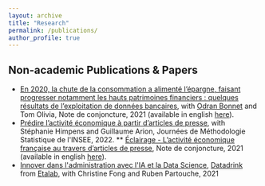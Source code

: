 ```yaml
---
layout: archive
title: "Research"
permalink: /publications/
author_profile: true
---
```


<!-- ## Work in Progress -->


## Non-academic Publications & Papers
* [En 2020, la chute de la consommation a alimenté l’épargne, faisant progresser notamment les hauts patrimoines financiers : quelques résultats de l’exploitation de données bancaires](https://www.insee.fr/fr/statistiques/5232043?sommaire=5232077), with [Odran Bonnet](https://www.odranbonnet.com) and Tom Olivia, Note de conjoncture, 2021 (available in english [here](https://www.insee.fr/en/statistiques/5351886?sommaire=5233864)).
* [Prédire l’activité économique à partir d’articles de presse](http://jms-insee.fr/jms2022s19_2/), with Stéphanie Himpens and Guillaume Arion, Journées de Méthodologie Statistique de l'INSEE, 2022.
** [Éclairage - L’activité économique française au travers d’articles de presse](https://www.insee.fr/fr/statistiques/5232051?sommaire=5232077), Note de conjoncture, 2021 (available in english [here](https://www.insee.fr/en/statistiques/5351871?sommaire=5233864)).
* [Innover dans l'administration avec l'IA et la Data Science](https://www.dailymotion.com/video/x84hp0x), [Datadrink](https://www.etalab.gouv.fr/communaute/) from [Etalab](https://www.etalab.gouv.fr/), with Christine Fong and Ruben Partouche, 2021
